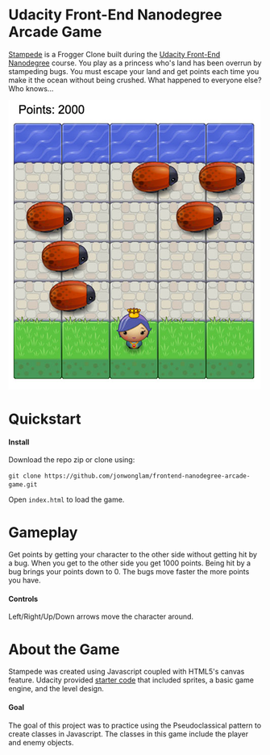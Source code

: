 Udacity Front-End Nanodegree Arcade Game
===============================

[Stampede](https://github.com/jonwonglam/frontend-nanodegree-arcade-game) is a Frogger Clone built during the [Udacity Front-End Nanodegree](https://www.udacity.com/course/front-end-web-developer-nanodegree--nd001) course. You play as a princess who's land has been overrun by stampeding bugs. You must escape your land and get points each time you make it the ocean without being crushed. What happened to everyone else? Who knows...

![alt tag](./images/screenshot.jpg)

# Quickstart

#### Install
Download the repo zip or clone using:

`git clone https://github.com/jonwonglam/frontend-nanodegree-arcade-game.git`

Open `index.html` to load the game.

# Gameplay
Get points by getting your character to the other side without getting hit by a bug. When you get to the other side you get 1000 points. Being hit by a bug brings your points down to 0. The bugs move faster the more points you have.

#### Controls
Left/Right/Up/Down arrows move the character around.

# About the Game
Stampede was created using Javascript coupled with HTML5's canvas feature. Udacity provided [starter code](https://github.com/udacity/frontend-nanodegree-arcade-game) that included sprites, a basic game engine, and the level design.

#### Goal
The goal of this project was to practice using the Pseudoclassical pattern to create classes in Javascript. The classes in this game include the player and enemy objects.
